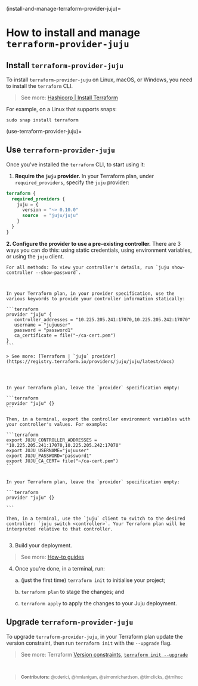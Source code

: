 (install-and-manage-terraform-provider-juju)=
# How to install and manage `terraform-provider-juju`

## Install `terraform-provider-juju`

To install `terraform-provider-juju` on Linux, macOS, or Windows, you need to install the `terraform` CLI. 

> See more: [Hashicorp | Install Terraform](https://developer.hashicorp.com/terraform/install)

For example, on a Linux that supports snaps:

```text
sudo snap install terraform
```

(use-terraform-provider-juju)=
## Use `terraform-provider-juju`


Once you've installed the `terraform` CLI, to start using it:

1. **Require the `juju` provider.** In your Terraform plan, under `required_providers`, specify the `juju` provider:

```terraform
terraform {
  required_providers {
    juju = {
      version = "~> 0.10.0"
      source  = "juju/juju"
    }
  }
}
```


**2. Configure the provider to use a pre-existing controller.** There are 3 ways you can do this: using static credentials, using environment variables, or using the `juju` client.

```{note}
For all methods: To view your controller's details, run `juju show-controller --show-password`.

```


````{dropdown} Configure the provider using static credentials


In your Terraform plan, in your provider specification, use the various keywords to provide your controller information statically:

```terraform
provider "juju" {
   controller_addresses = "10.225.205.241:17070,10.225.205.242:17070"
   username = "jujuuser"
   password = "password1"
   ca_certificate = file("~/ca-cert.pem")
}
```

> See more: [Terraform | `juju` provider](https://registry.terraform.io/providers/juju/juju/latest/docs)


````


````{dropdown} Configure the provider using environment variables


In your Terraform plan, leave the `provider` specification empty:

```terraform
provider "juju" {}
``` 

Then, in a terminal, export the controller environment variables with your controller's values. For example:

```terraform
export JUJU_CONTROLLER_ADDRESSES = "10.225.205.241:17070,10.225.205.242:17070" 
export JUJU_USERNAME="jujuuser"
export JUJU_PASSWORD="password1"
export JUJU_CA_CERT= file("~/ca-cert.pem")
```

````


````{dropdown} Configure the provider using the juju CLI

In your Terraform plan, leave the `provider` specification empty:

```terraform
provider "juju" {}

```

Then, in a terminal, use the `juju` client to switch to the desired controller: `juju switch <controller>`. Your Terraform plan will be interpreted relative to that controller.


````

3. Build your deployment.

> See more: [How-to guides](../howto/index)

4. Once you're done, in a terminal, run:

   a. (just the first time) `terraform init` to initialise your project;
    
    b. `terraform plan` to stage the changes; and
   
    c. `terraform apply` to apply the changes to your Juju deployment.



## Upgrade `terraform-provider-juju`

To upgrade `terraform-provider-juju`, in your Terraform plan update the version constraint, then run `terraform init` with the `--upgrade` flag.

> See more: Terraform [Version constraints](https://developer.hashicorp.com/terraform/language/providers/requirements#version-constraints), [`terraform init --upgrade`](https://developer.hashicorp.com/terraform/cli/commands/init#upgrade-1)




<br>

> <small> **Contributors:** @cderici, @hmlanigan, @simonrichardson, @timclicks, @tmihoc</small>
